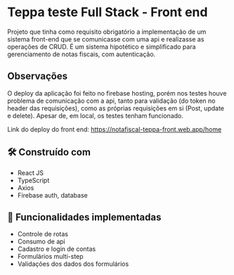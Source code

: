 # Teppa teste Full Stack - Front end

Projeto que tinha como requisito obrigatório a implementação de um sistema front-end que se comunicasse com uma api e realizasse as operações de CRUD. É um sistema hipotético e simplificado para gerenciamento de notas fiscais, com autenticação.

## Observações
O deploy da aplicação foi feito no firebase hosting, porém nos testes houve problema de comunicação com a api, tanto para validação (do token no header das requisições), como as próprias requisições em si (Post, update e delete). Apesar de, em local, os testes tenham funcionado.

Link do deploy do front end:
https://notafiscal-teppa-front.web.app/home

## 🛠️ Construído com

* React JS
* TypeScript
* Axios
* Firebase auth, database

## 🚀 Funcionalidades implementadas

* Controle de rotas
* Consumo de api
* Cadastro e login de contas
* Formulários multi-step
* Validações dos dados dos formulários

<!--
## 📄 Screenshots

Este projeto está sob a licença (sua licença) - veja o arquivo [LICENSE.md](https://github.com/usuario/projeto/licenca) para detalhes.
-->
